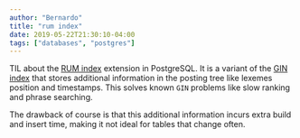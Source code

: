 ```yaml
---
author: "Bernardo"
title: "rum index"
date: 2019-05-22T21:30:10-04:00
tags: ["databases", "postgres"]
---
```


TIL about the [RUM index](https://github.com/postgrespro/rum) extension in PostgreSQL.
It is a variant of the [GIN index](https://www.postgresql.org/docs/devel/gin-intro.html)
that stores additional information in the posting tree like lexemes position and
timestamps. This solves known `GIN` problems like slow ranking and phrase
searching.

The drawback of course is that this additional information incurs extra build
and insert time, making it not ideal for tables that change often.
